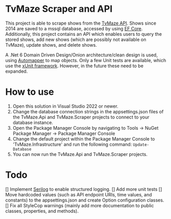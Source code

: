 # TvMaze Scraper and API
This project is able to scrape shows from the [TvMaze API](https://www.tvmaze.com/api).
Shows since 2014 are saved to a mssql database, accessed by using [EF Core](https://docs.microsoft.com/en-us/ef/core/).
Additionally, this project contains an API which enables users to query the stored shows,
add new shows (which are possibly not available on TvMaze), update shows, and delete shows.

A .Net 6 Domain Driven Design/Onion architecture/clean design is used, using [Automapper](https://automapper.org/) to map objects.
Only a few Unit tests are available, which use the [xUnit framework](https://xunit.net/). However, in the future these need to be expanded.

# How to use
1. Open this solution in Visual Studio 2022 or newer.
2. Change the database connection strings in the appsettings.json files of the TvMaze.Api and TvMaze.Scraper projects to connect to your database instance.
3. Open the Package Manager Console by navigating to Tools -> NuGet Package Manager -> Package Manager Console
4. Change the default project within the Package Manager Console to 'TvMaze.Infrastructure' and run the following command:
`Update-Database`
5. You can now run the TvMaze.Api and TvMaze.Scraper projects.

# Todo
 [] Implement [Serilog](https://serilog.net/) to enable structured logging.
 [] Add more unit tests
 [] Move hardcoded values (such as API endpoint URIs, time values, and constants) to the appsettings.json and create Option configuration classes.
 [] Fix all StyleCop warnings (mainly add more documentation to public classes, properties, and methods).

